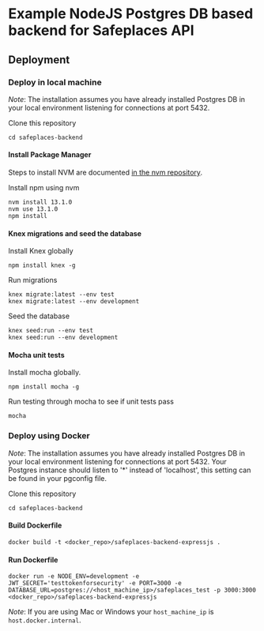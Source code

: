 # Example NodeJS Postgres DB based backend for Safeplaces API

## Deployment

### Deploy in local machine

*Note*: The installation assumes you have already installed Postgres DB in your local environment listening for connections at port 5432.

Clone this repository

```
cd safeplaces-backend
```

#### Install Package Manager

Steps to install NVM are documented [in the nvm repository](https://github.com/nvm-sh/nvm#installing-and-updating).  
  
Install npm using nvm

```
nvm install 13.1.0
nvm use 13.1.0
npm install
```

#### Knex migrations and seed the database

Install Knex globally

```
npm install knex -g
```

Run migrations

```
knex migrate:latest --env test
knex migrate:latest --env development
```

Seed the database

```
knex seed:run --env test
knex seed:run --env development
```

#### Mocha unit tests

Install mocha globally.

```
npm install mocha -g
```

Run testing through mocha to see if unit tests pass

```
mocha
```

### Deploy using Docker

*Note*: The installation assumes you have already installed Postgres DB in your local environment listening for connections at port 5432. Your Postgres instance should listen to '*' instead of 'localhost', this setting can be found in your pgconfig file.

Clone this repository

```
cd safeplaces-backend
```

#### Build Dockerfile

```
docker build -t <docker_repo>/safeplaces-backend-expressjs .
```

#### Run Dockerfile

```
docker run -e NODE_ENV=development -e JWT_SECRET='testtokenforsecurity' -e PORT=3000 -e DATABASE_URL=postgres://<host_machine_ip>/safeplaces_test -p 3000:3000 <docker_repo>/safeplaces-backend-expressjs
```

*Note*: If you are using Mac or Windows your `host_machine_ip` is `host.docker.internal`.
